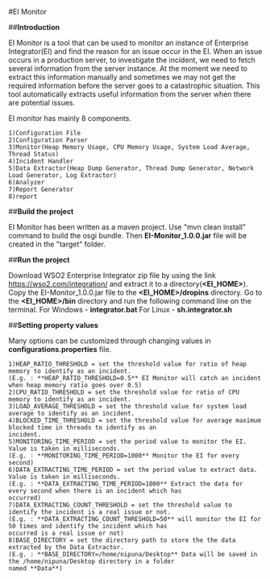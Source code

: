 #EI Monitor

##**Introduction**

EI Monitor is a tool that can be used to monitor an instance of Enterprise Integrator(EI) and find the reason for an 
issue occur in the EI.
When an issue occurs in a production server, to investigate the incident, we need to fetch several information from the 
server instance. 
At the moment we need to extract this information manually and sometimes we may not get the required information before 
the server goes to a catastrophic situation. 
This tool automatically extracts useful information from the server when there are potential issues. 

EI monitor has mainly 8 components.

    1)Configuration File
    2)Configuration Parser
    3)Monitor(Heap Memory Usage, CPU Memory Usage, System Load Average, Thread Status)
    4)Incident Handler
    5)Data Extractor(Heap Dump Generator, Thread Dump Generator, Network Load Generator, Log Extractor)
    6)Analyzer
    7)Report Generator
    8)report

##**Build the project**

EI Monitor has been written as a maven project. Use "mvn clean install" command to build the osgi bundle. 
Then **EI-Monitor_1.0.0.jar** file will be created in the "target" folder.

##**Run the project**

Download WSO2 Enterprise Integrator zip file by using the link https://wso2.com/integration/ and extract it to a 
directory(**<EI_HOME>**).
Copy the EI-Monitor_1.0.0.jar file to the **<EI_HOME>/dropins** directory.
Go to the **<EI_HOME>/bin** directory and run the following command line on the terminal.
    For Windows - **integrator.bat**
    For Linux - **sh.integrator.sh**
    
##**Setting property values**

Many options can be customized through changing values in **configurations.properties** file.
    
    1)HEAP_RATIO_THRESHOLD = set the threshold value for ratio of heap memory to identify as an incident.
    (E.g. : **HEAP_RATIO_THRESHOLD=0.5** EI Monitor will catch an incident when heap memory ratio goes over 0.5)
    2)CPU_RATIO_THRESHOLD = set the threshold value for ratio of CPU memory to identify as an incident.
    3)LOAD_AVERAGE_THRESHOLD = set the threshold value for system load average to identify as an incident.
    4)BLOCKED_TIME_THRESHOLD = set the threshold value for average maximum blocked time in threads to identify as an 
    incident.
    5)MONITORING_TIME_PERIOD = set the period value to monitor the EI. Value is taken in milliseconds.
    (E.g. : **MONITORING_TIME_PERIOD=1000** Monitor the EI for every second)
    6)DATA_EXTRACTING_TIME_PERIOD = set the period value to extract data. Value is taken in milliseconds.
    (E.g. : **DATA_EXTRACTING_TIME_PERIOD=1000** Extract the data for every second when there is an incident which has 
    occurred)
    7)DATA_EXTRACTING_COUNT_THRESHOLD = set the threshold value to identify the incident is a real issue or not.
    (E.g. : **DATA_EXTRACTING_COUNT_THRESHOLD=50** will monitor the EI for 50 times and identify the incident which has 
    occurred is a real issue or not)
    8)BASE_DIRECTORY = set the directory path to store the the data extracted by the Data Extractor.
    (E.g. : **BASE_DIRECTORY=/home/nipuna/Desktop** Data will be saved in the /home/nipuna/Desktop directory in a folder 
    named **Data**)
